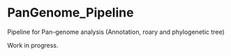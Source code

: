 # PanGenome_Pipeline
Pipeline for Pan-genome analysis (Annotation, roary and phylogenetic tree)

Work in progress.
